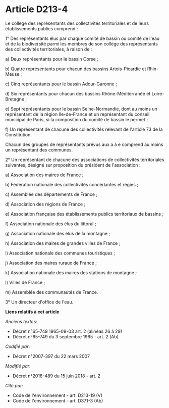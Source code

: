 # Article D213-4

Le collège des représentants des collectivités territoriales et de leurs établissements publics comprend :

1° Des représentants élus par chaque comité de bassin ou comité de l'eau et de la biodiversité parmi les membres de son
collège des représentants des collectivités territoriales, à raison de :

a) Deux représentants pour le bassin Corse ;

b) Quatre représentants pour chacun des bassins Artois-Picardie et Rhin-Meuse ;

c) Cinq représentants pour le bassin Adour-Garonne ;

d) Six représentants pour chacun des bassins Rhône-Méditerranée et Loire-Bretagne ;

e) Sept représentants pour le bassin Seine-Normandie, dont au moins un représentant de la région Ile-de-France et un
représentant du conseil municipal de Paris, si la composition du comité de bassin le permet ;

f) Un représentant de chacune des collectivités relevant de l'article 73 de la Constitution.

Chacun des groupes de représentants prévus aux a à e comprend au moins un représentant des communes.

2° Un représentant de chacune des associations de collectivités territoriales suivantes, désigné sur proposition du président
de l'association :

a) Association des maires de France ;

b) Fédération nationale des collectivités concédantes et régies ;

c) Assemblée des départements de France ;

d) Association des régions de France ;

e) Association française des établissements publics territoriaux de bassins ;

f) Association nationale des élus du littoral ;

g) Association nationale des élus de la montagne ;

h) Association des maires de grandes villes de France ;

i) Association nationale des communes touristiques ;

j) Association des maires ruraux de France ;

k) Association nationale des maires des stations de montagne ;

l) Villes de France ;

m) Assemblée des communautés de France.

3° Un directeur d'office de l'eau.

**Liens relatifs à cet article**

_Anciens textes_:

  - Décret n°65-749 1965-09-03 art. 2 (alinéas 26 à 29)
  - Décret n°65-749 du 3 septembre 1965 - art. 2 (Ab)

_Codifié par_:

  - Décret n°2007-397 du 22 mars 2007

_Modifié par_:

  - Décret n°2018-489 du 15 juin 2018 - art. 2

_Cité par_:

  - Code de l'environnement - art. D213-19 (V)
  - Code de l'environnement - art. D371-3 (Ab)
